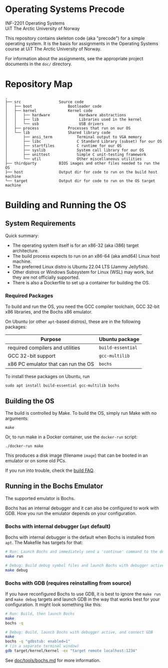 Operating Systems Precode
==================================================

INF-2201 Operating Systems \
UiT The Arctic University of Norway

This repository contains skeleton code (aka "precode") for a simple operating
system. It is the basis for assignments in the Operating Systems course at UiT
The Arctic University of Norway.

For information about the assignments, see the appropriate project documents in
the `doc/` directory.

Repository Map
==================================================

```
.
├── src                 Source code
│   ├── boot                Bootloader code
│   ├── kernel              Kernel code
│   │   ├── hardware             Hardware abstractions
│   │   ├── lib                  Libraries used in the kernel
│   │   └── usb                  USB drivers
│   ├── process             Processes that run on our OS
│   └── lib                 Shared library code
│       ├── ansi_term           Terminal output to VGA memory
│       ├── libc                C Standard Library (subset) for our OS
│       ├── startfiles          C runtime for our OS
│       ├── syslib              System call library for our OS
│       ├── unittest            Simple C unit-testing framework
│       └── util                Other miscellaneous utilities
├── thirdparty          BIOS images and other files needed to run the OS
├── host                Output dir for code to run on the build host machine
└── target              Output dir for code to run on the OS target machine
```

Building and Running the OS
==================================================

System Requirements
--------------------------------------------------

Quick summary:

- The operating system itself is for an x86-32 (aka i386) target architecture.
- The build process expects to run on an x86-64 (aka amd64) Linux host machine.
- The preferred Linux distro is Ubuntu 22.04 LTS (Jammy Jellyfish).
- Other distros or Windows Subsystem for Linux (WSL) may work,
    but they are not officially supported.
- There is also a Dockerfile to set up a container for building the OS.

### Required Packages

To build and run the OS, you need the GCC compiler toolchain, GCC 32-bit x86
libraries, and the Bochs x86 emulator.

On Ubuntu (or other `apt`-based distros), these are in the following packages:

| Purpose                             | Ubuntu package    |
|-------------------------------------|-------------------|
| required compilers and utilities    | `build-essential` |
| GCC 32-bit support                  | `gcc-multilib`    |
| x86 PC emulator that can run the OS | `bochs`           |

To install these packages on Ubuntu, run

    sudo apt install build-essential gcc-multilib bochs

Building the OS
--------------------------------------------------

The build is controlled by Make.
To build the OS, simply run Make with no arguments:

    make

Or, to run make in a Docker container, use the `docker-run` script:

    ./docker-run make

This produces a disk image (filename `image`) that can be booted in an emulator
or on some old PCs.

If you run into trouble, check the [build FAQ](doc/build/build-faq.md).

Running in the Bochs Emulator
--------------------------------------------------

The supported emulator is Bochs.

Bochs has an internal debugger and it can also be configured to work with
GDB. How you run the emulator depends on your configuration.

### Bochs with internal debugger (`apt` default)

Bochs with internal debugger is the default when Bochs is installed from
`apt`. The Makefile has targets for that:

```bash
# Run: Launch Bochs and immediately send a 'continue' command to the debugger
make run

# Debug: Build debug symbol files and launch Bochs with debugger active
make debug
```

### Bochs with GDB (requires reinstalling from source)

If you have reconfigured Bochs to use GDB, it is best to ignore the `make
run` and `make debug` targets and launch GDB in the way that works best for
your configuration. It might look something like this:

```bash
# Run: Build, then launch Bochs
make
bochs -q

# Debug: Build, launch Bochs with debugger active, and connect GDB
make
bochs -q "gdbstub: enabled=1"
# (in a separate terminal window)
gdb target/kernel/kernel -ex "target remote localhost:1234"
```

See [doc/tools/bochs.md](doc/tools/bochs.md) for more information.
